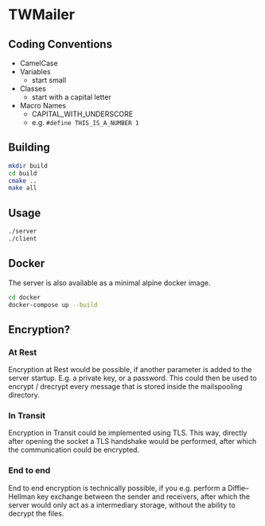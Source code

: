 # TWMailer

## Coding Conventions

* CamelCase
* Variables
    * start small
* Classes
    * start with a capital letter
* Macro Names
    * CAPITAL_WITH_UNDERSCORE
    + e.g. `#define THIS_IS_A_NUMBER 1`

## Building

```bash
mkdir build
cd build
cmake ..
make all
```

## Usage

```bash
./server
./client
```

## Docker
The server is also available as a minimal alpine docker image.

```bash
cd docker
docker-compose up --build
```

## Encryption?

### At Rest

Encryption at Rest would be possible, if another parameter is added to the server startup. E.g. a private key, or a password.
This could then be used to encrypt / drecrypt every message that is stored inside the mailspooling directory.

### In Transit

Encryption in Transit could be implemented using TLS. This way, directly after opening the socket a TLS handshake would be performed, after which the communication could be encrypted.

### End to end

End to end encryption is technically possible, if you e.g. perform a Diffie–Hellman key exchange between the sender and receivers, after which the server would only act as a intermediary storage, without the ability to decrypt the files.